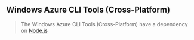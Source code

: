 ## Windows Azure CLI Tools (Cross-Platform)

> The Windows Azure CLI Tools (Cross-Platform) have a dependency on [Node.js](http://www.nodejs.org)

